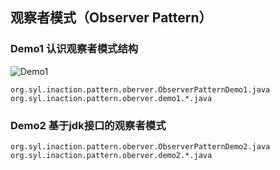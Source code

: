 ## 观察者模式（Observer Pattern）

### Demo1 认识观察者模式结构

![Demo1](./img/ObservePattern.png "Observer Pattern UML")

	org.syl.inaction.pattern.oberver.ObserverPatternDemo1.java
	org.syl.inaction.pattern.oberver.demo1.*.java

### Demo2 基于jdk接口的观察者模式

	org.syl.inaction.pattern.oberver.ObserverPatternDemo2.java
	org.syl.inaction.pattern.oberver.demo2.*.java
